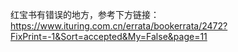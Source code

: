 红宝书有错误的地方，参考下方链接：
https://www.ituring.com.cn/errata/bookerrata/2472?FixPrint=-1&Sort=accepted&My=False&page=11